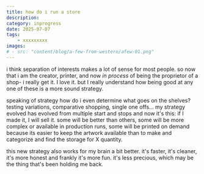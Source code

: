 ```yaml
---
title: how do i run a store 
description: 
category: inprogress
date: 2025-07-07
tags: 
    - xxxxxxxxx
images: 
# - src: "content/blog/a-few-from-western/afew-01.png"
---
```


<!-- ## how do i run a store  -->

i think separation of interests makes a lot of sense for most people. so now that i am the creator, printer, and now _in process_ of being the proprietor of a shop- i really get it. I love it. but I really understand how being good at any one of these is a more sound strategy. 

speaking of strategy how do i even determine what goes on the shelves? testing variations, comparative shopping, single one offs... my strategy evolved has evolved from multiple start and stops and now it's this: if I made it, I will sell it. some will be better than others, some will be more complex or available in production runs, some will be printed on demand because its easier to keep the artwork available than to make and categorize and find the storage for X quantity. 

this new strategy also works for my brain a bit better. it's faster, it's cleaner, it's more honest and frankly it's more fun. it's less precious, which may be the thing that's been holding me back.


<div class="three-column">


</div>

